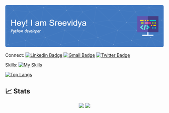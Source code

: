 ![Header](./github-header-image.png)

Connect:
[![Linkedin Badge](https://skillicons.dev/icons?i=linkedin)](https://www.linkedin.com/in/sreevidya-bagareddygari/)
[![Gmail Badge](https://skillicons.dev/icons?i=gmail)](mailto:sreevidya811@gmail.com)
[![Twitter Badge](https://skillicons.dev/icons?i=twitter)](https://x.com/sreevidya181)

Skills:
[![My Skills](https://skillicons.dev/icons?i=c,cpp,css,flask,git,html,css,md,opencv,p5js,py,pytorch,sklearn,vscode)](https://skillicons.dev)

[![Top Langs](https://github-readme-stats.vercel.app/api/top-langs/?username=Sreevidya181&layout=compact)](https://github.com/Sreevidya181/github-readme-stats)


## 📈 Stats
<p align="center">
	
  <img width="48%" src="https://github-readme-stats.vercel.app/api?username=Sreevidya181&show_icons=true&theme=tokyonight" />
  <img width="48%" src="https://github-readme-streak-stats.herokuapp.com/?user=Sreevidya181&theme=tokyonight" />
</p>
